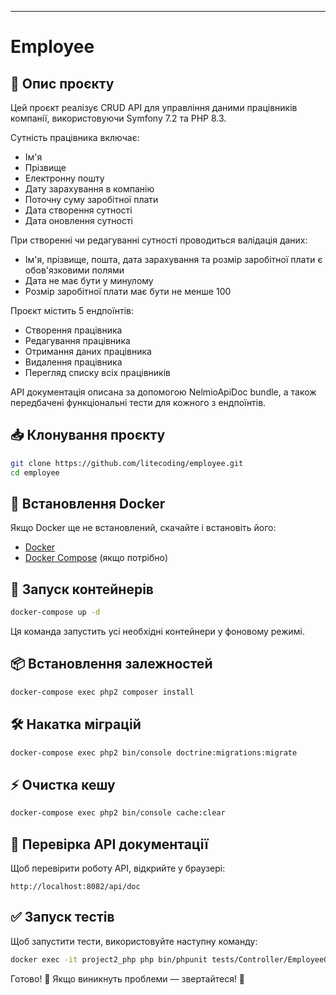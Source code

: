 
---

# Employee

## 📜 Опис проєкту

Цей проєкт реалізує CRUD API для управління даними працівників компанії, використовуючи Symfony 7.2 та PHP 8.3.

Сутність працівника включає:
- Ім'я
- Прізвище
- Електронну пошту
- Дату зарахування в компанію
- Поточну суму заробітної плати
- Дата створення сутності
- Дата оновлення сутності

При створенні чи редагуванні сутності проводиться валідація даних:
- Ім'я, прізвище, пошта, дата зарахування та розмір заробітної плати є обов'язковими полями
- Дата не має бути у минулому
- Розмір заробітної плати має бути не менше 100

Проєкт містить 5 ендпоїнтів:
- Створення працівника
- Редагування працівника
- Отримання даних працівника
- Видалення працівника
- Перегляд списку всіх працівників

API документація описана за допомогою NelmioApiDoc bundle, а також передбачені функціональні тести для кожного з ендпоїнтів.

## 📥 Клонування проєкту

```sh
git clone https://github.com/litecoding/employee.git
cd employee
```

## 🐳 Встановлення Docker
Якщо Docker ще не встановлений, скачайте і встановіть його:
- [Docker](https://www.docker.com/get-started)
- [Docker Compose](https://docs.docker.com/compose/install/) (якщо потрібно)

## 🚀 Запуск контейнерів

```sh
docker-compose up -d
```
Ця команда запустить усі необхідні контейнери у фоновому режимі.

## 📦 Встановлення залежностей

```sh
docker-compose exec php2 composer install
```

## 🛠️ Накатка міграцій
```sh
docker-compose exec php2 bin/console doctrine:migrations:migrate
```

## ⚡ Очистка кешу

```sh
docker-compose exec php2 bin/console cache:clear
```

## 📌 Перевірка API документації
Щоб перевірити роботу API, відкрийте у браузері:
```
http://localhost:8082/api/doc
```

## ✅ Запуск тестів

Щоб запустити тести, використовуйте наступну команду:
```sh
docker exec -it project2_php php bin/phpunit tests/Controller/EmployeeControllerTest.php
```

Готово! 🎉 Якщо виникнуть проблеми — звертайтеся! 🚀